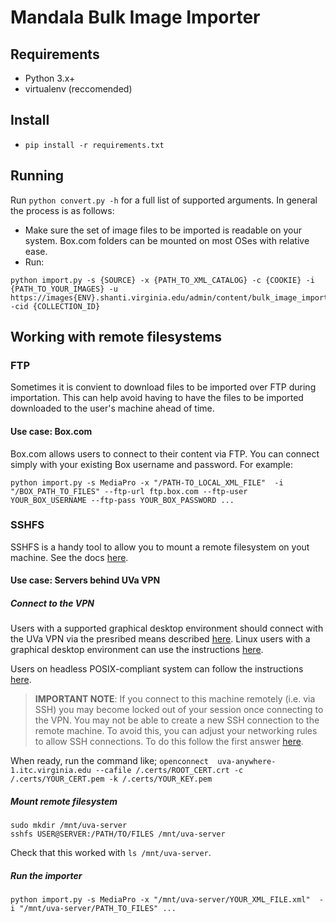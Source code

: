 # Mandala Bulk Image Importer

## Requirements
- Python 3.x+
- virtualenv (reccomended)

## Install
-   `pip install -r requirements.txt`

## Running
Run `python convert.py -h` for a full list of supported arguments. In general the process is as follows:
- Make sure the set of image files to be imported is readable on your system. Box.com folders can be mounted on most OSes with relative ease.
- Run:
```
python import.py -s {SOURCE} -x {PATH_TO_XML_CATALOG} -c {COOKIE} -i {PATH_TO_YOUR_IMAGES} -u https://images{ENV}.shanti.virginia.edu/admin/content/bulk_image_import/api -cid {COLLECTION_ID}
```

## Working with remote filesystems

### FTP

Sometimes it is convient to download files to be imported over FTP during importation. This can help avoid having to have the files to be imported downloaded to the user's machine ahead of time.

#### Use case: Box.com

Box.com allows users to connect to their content via FTP. You can connect simply with your existing Box username and password. For example:

```
python import.py -s MediaPro -x "/PATH-TO_LOCAL_XML_FILE"  -i "/BOX_PATH_TO_FILES" --ftp-url ftp.box.com --ftp-user YOUR_BOX_USERNAME --ftp-pass YOUR_BOX_PASSWORD ...
```

### SSHFS

SSHFS is a handy tool to allow you to mount a remote filesystem on yout machine. See the docs [here](https://github.com/libfuse/sshfs).

#### Use case: Servers behind UVa VPN

##### Connect to the VPN

Users with a supported graphical desktop environment should connect with the UVa VPN via the presribed means described [here](https://virginia.service-now.com/its?id=itsweb_kb_article&sys_id=f24e5cdfdb3acb804f32fb671d9619d0w). Linux users with a graphical desktop environment can use the instructions [here](http://galileo.phys.virginia.edu/compfac/faq/linux-vpn.html).

Users on headless POSIX-compliant system can follow the instructions [here](http://galileo.phys.virginia.edu/compfac/faq/linux-vpn.html).

> **IMPORTANT NOTE**: If you connect to this machine remotely (i.e. via SSH) you may become locked out of your session once connecting to the VPN. You may not be able to create a new SSH connection to the remote machine. To avoid this, you can adjust your networking rules to allow SSH connections. To do this follow the first answer [here](https://unix.stackexchange.com/questions/237460/ssh-into-a-server-which-is-connected-to-a-vpn-service).

When ready, run the command like;
`openconnect  uva-anywhere-1.itc.virginia.edu --cafile /.certs/ROOT_CERT.crt -c /.certs/YOUR_CERT.pem -k /.certs/YOUR_KEY.pem`

##### Mount remote filesystem

```
sudo mkdir /mnt/uva-server
sshfs USER@SERVER:/PATH/TO/FILES /mnt/uva-server
```

Check that this worked with `ls /mnt/uva-server`.

##### Run the importer

`python import.py -s MediaPro -x "/mnt/uva-server/YOUR_XML_FILE.xml"  -i "/mnt/uva-server/PATH_TO_FILES" ...`
